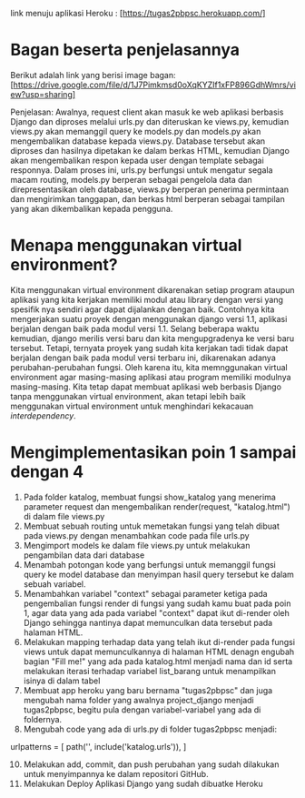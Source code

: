link menuju aplikasi Heroku : [https://tugas2pbpsc.herokuapp.com/]

# Bagan beserta penjelasannya

Berikut adalah link yang berisi image bagan:
[https://drive.google.com/file/d/1J7Pimkmsd0oXqKYZIf1xFP896GdhWmrs/view?usp=sharing]

Penjelasan:
Awalnya, request client akan masuk ke web aplikasi berbasis Django dan diproses melalui urls.py dan diteruskan ke views.py, kemudian views.py akan memanggil query ke models.py dan models.py akan mengembalikan database kepada views.py. Database tersebut akan diproses dan hasilnya dipetakan ke dalam berkas HTML, kemudian Django akan mengembalikan respon kepada user dengan template sebagai responnya. Dalam proses ini, urls.py berfungsi untuk mengatur segala macam routing,  models.py berperan sebagai pengelola data dan direpresentasikan oleh database, views.py berperan penerima permintaan dan mengirimkan tanggapan, dan berkas html berperan sebagai tampilan yang akan dikembalikan kepada pengguna.



# Menapa menggunakan virtual environment?

Kita menggunakan virtual environment dikarenakan setiap program ataupun aplikasi yang kita kerjakan memiliki modul atau library dengan versi yang spesifik nya sendiri agar dapat dijalankan dengan baik. Contohnya kita mengerjakan suatu proyek dengan menggunakan django versi 1.1, aplikasi berjalan dengan baik pada modul versi 1.1. Selang beberapa waktu kemudian, django merilis versi baru dan kita mengupgradenya ke versi baru tersebut. Tetapi, ternyata proyek yang sudah kita kerjakan tadi tidak dapat berjalan dengan baik pada modul versi terbaru ini, dikarenakan adanya perubahan-perubahan fungsi. Oleh karena itu, kita memnggunakan virtual environment agar masing-masing aplikasi atau program memiliki modulnya masing-masing. Kita tetap dapat membuat aplikasi web berbasis Django tanpa menggunakan virtual environment, akan tetapi lebih baik menggunakan virtual environment untuk menghindari kekacauan *interdependency*.



# Mengimplementasikan poin 1 sampai dengan 4

1. Pada folder katalog, membuat fungsi show_katalog yang menerima parameter request dan mengembalikan render(request, "katalog.html") di dalam file views.py
2. Membuat sebuah routing untuk memetakan fungsi yang telah dibuat pada views.py dengan menambahkan code pada file urls.py
4. Mengimport models ke dalam file views.py untuk melakukan pengambilan data dari database
5. Menambah potongan kode yang berfungsi untuk memanggil fungsi query ke model database dan menyimpan hasil query tersebut ke dalam sebuah variabel.
6. Menambahkan variabel "context" sebagai parameter ketiga pada pengembalian fungsi render di fungsi yang sudah kamu buat pada poin 1, agar data yang ada pada variabel "context" dapat ikut di-render oleh Django sehingga nantinya dapat memunculkan data tersebut pada halaman HTML.
7. Melakukan mapping terhadap data yang telah ikut di-render pada fungsi views untuk dapat memunculkannya di halaman HTML denagn engubah bagian "Fill me!" yang ada pada katalog.html menjadi nama dan id serta melakukan iterasi terhadap variabel list_barang untuk menampilkan isinya di dalam tabel
8. Membuat app heroku yang baru bernama "tugas2pbpsc" dan juga mengubah nama folder yang awalnya project_django menjadi tugas2pbpsc, begitu pula dengan variabel-variabel yang ada di foldernya.
9. Mengubah code yang ada di urls.py di folder tugas2pbpsc menjadi:

urlpatterns = [
    path('', include('katalog.urls')),
]

10. Melakukan add, commit, dan push perubahan yang sudah dilakukan untuk menyimpannya ke dalam repositori GitHub.
11. Melakukan Deploy Aplikasi Django yang sudah dibuatke Heroku
